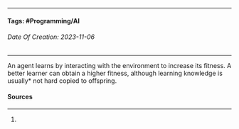 __________________________________________________________________________
#### **Tags:** #Programming/AI 
###### *Date Of Creation: 2023-11-06*
__________________________________________________________________________

An agent learns by interacting with the environment to increase its fitness. A better learner can obtain a higher fitness, although learning knowledge is usually* not hard copied to offspring.
#### Sources
__________________________________________________________________________
1. 